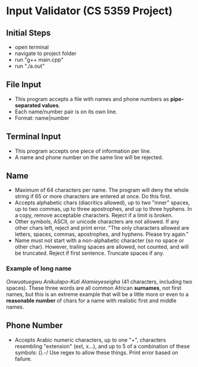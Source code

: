 # Input Validator (CS 5359 Project)

## Initial Steps

- open terminal
- navigate to project folder
- run "g++ main.cpp"
- run "./a.out"

## File Input

- This program accepts a file with names and phone numbers as **pipe-separated values**.
- Each name/number pair is on its own line.
- Format: name|number

## Terminal Input

- This program accepts one piece of information per line.
- A name and phone number on the same line will be rejected.

## Name

- Maximum of 64 characters per name. The program will deny the whole string if 65 or more characters are entered at once.
		Do this first.
- Accepts alphabetic chars (diacritics allowed), up to two "inner" spaces, up to two commas, up to three apostrophes, and up to three hyphens.
		In a copy, remove acceptable characters. Reject if a limit is broken.
- Other symbols, ASCII, or unicode characters are not allowed.
		If any other chars left, reject and print error. "The only characters allowed are letters, spaces, commas, apostrophes, and hyphens. Please try again."
- Name must not start with a non-alphabetic character (so no space or other char). However, trailing spaces are allowed, not counted, and will be truncated.
		Reject if first sentence. Truncate spaces if any.

### Example of long name

_Onwuatuegwu Anikulapo-Kuti Alamieyeseigha_ (41 characters, including two spaces). These three words are all common African **surnames**, not first names, but this is an extreme example that will be a little more or even to a __reasonable number__ of chars for a name with realistic first and middle names.

## Phone Number

- Accepts Arabic numeric characters, up to one "+", characters resembling "extension" (ext, x...), and up to 5 of a combination of these symbols: ().-/
		Use regex to allow these things.
		Print error based on failure.